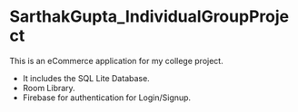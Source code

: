 # SarthakGupta_IndividualGroupProject
This is an eCommerce application for my college project.

- It includes the SQL Lite Database.
- Room Library.
- Firebase for authentication for Login/Signup. 
